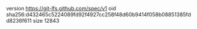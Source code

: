 version https://git-lfs.github.com/spec/v1
oid sha256:d432465c5224089fd92f4927cc258f48d60b9414f058b08851385fdd8236f611
size 12843
